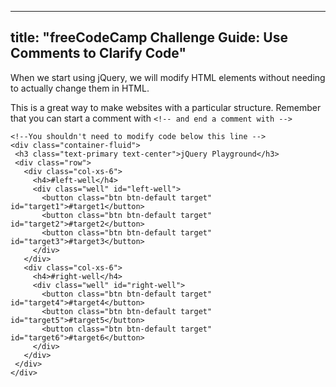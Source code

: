 
---
title: "freeCodeCamp Challenge Guide: Use Comments to Clarify Code"
---

When we start using jQuery, we will modify HTML elements without needing to actually change them in HTML.

This is a great way to make websites with a particular structure. Remember that you can start a comment with `<!-- and end a comment with -->`

    <!--You shouldn't need to modify code below this line -->
    <div class="container-fluid">
     <h3 class="text-primary text-center">jQuery Playground</h3>
     <div class="row">
       <div class="col-xs-6">
         <h4>#left-well</h4>
         <div class="well" id="left-well">
           <button class="btn btn-default target" id="target1">#target1</button>
           <button class="btn btn-default target" id="target2">#target2</button>
           <button class="btn btn-default target" id="target3">#target3</button>
         </div>
       </div>
       <div class="col-xs-6">
         <h4>#right-well</h4>
         <div class="well" id="right-well">
           <button class="btn btn-default target" id="target4">#target4</button>
           <button class="btn btn-default target" id="target5">#target5</button>
           <button class="btn btn-default target" id="target6">#target6</button>
         </div>
       </div>
     </div>
    </div>
